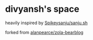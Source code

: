 # divyansh's space

heavily inspired by [Spikeysanju/sanju.sh](https://github.com/Spikeysanju/sanju.sh)

forked from [alanpearce/zola-bearblog](https://codeberg.org/alanpearce/zola-bearblog)